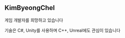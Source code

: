 ## KimByeongChel

<div>
  <p>게임 개발자를 희망하고 있습니다</p>
  <p>기술은 C#, Unity를 사용하며 C++, Unreal에도 관심이 있습니다</p>
</div>

<!--[![Solved.ac Profile](http://mazassumnida.wtf/api/v2/generate_badge?boj=zoxjvlfem021)](https://solved.ac/zoxjvlfem021/)  -->

<!--div>
  <a href="https://github.com/anuraghazra/github-readme-stats">
    <img src="https://github-readme-stats.vercel.app/api/top-langs/?username=kimbyeongchel&layout=donut&show_icons=true&theme=material-palenight&hide_border=true&bg_color=20232a&icon_color=58A6FF&text_color=fff&title_color=58A6FF&count_private=true&exclude_repo=Face-Transfer-Application" width=38% />
  </a>    
  <a href="https://github.com/anuraghazra/github-readme-stats">
    <img src="https://github-readme-stats.vercel.app/api?username=kimbyeongchel&show_icons=true&theme=material-palenight&hide_border=true&bg_color=20232a&icon_color=58A6FF&text_color=fff&title_color=58A6FF&count_private=true" width=56% />
  </a>
</div-->
